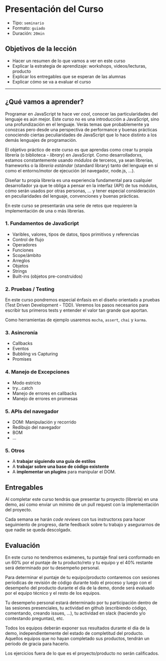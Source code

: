 # Presentación del Curso

* Tipo: `seminario`
* Formato: `guiado`
* Duración: `20min`

## Objetivos de la lección

* Hacer un resumen de lo que vamos a ver en este curso
* Explicar la estrategia de aprendizaje: workshops, videos/lecturas, producto
* Explicar los entregables que se esperan de las alumnas
* Explicar cómo se va a evaluar el curso

***

## ¿Qué vamos a aprender?

Programar en JavaScript te hace ver _cool_, conocer las particularidades del
lenguaje es aún mejor. Este curso no es una introducción a JavaScript, sino
una profundización en el lenguaje. Verás temas que probablemente ya conozcas
pero desde una perspectiva de performance y buenas prácticas conociendo ciertas
peculiaridades de JavaScript que lo hace distinto a los demás lenguajes de
programación.

El objetivo práctico de este curso es que aprendas como crear tu propia librería
(o biblioteca - _library_) en JavaScript. Como desarrolladorxs, estamos
constantemente usando _módulos_ de terceros, ya sean librerías, frameworks o la
_librería estándar_ (standard library) tanto del lenguaje en sí como el
entorno/motor de ejecución (el navegador, node.js, ...).

Diseñar tu propia librería es una experiencia fundamental para cualquier
desarrollador ya que te obliga a pensar en la interfaz (API) de tus módulos,
cómo serán usados por otras personas, ... y tener especial consideración en
peculiaridades del lenguaje, convenciones y buenas prácticas.

En este curso se presentarán una serie de retos que requieren la implementación
de una o más librerías.

### 1. Fundamentos de JavaScript

* Varibles, valores, tipos de datos, tipos primitivos y referencias
* Control de flujo
* Operadores
* Funciones
* Scope/ámbito
* Arreglos
* Objetos
* Strings
* Built-ins (objetos pre-construidos)

### 2. Pruebas / Testing

En este curso pondremos especial énfasis en el diseño orientado a pruebas (Test
Driven Development - TDD). Veremos los pasos necesarios para escribir tus
primeros tests y entender el valor tan grande que aportan.

Como herramientas de ejemplo usaremos `mocha`, `assert`, `chai` y `karma`.

### 3. Asincronía

* Callbacks
* Eventos
* Bubbling vs Capturing
* Promises

### 4. Manejo de Excepciones

* Modo estricto
* try...catch
* Manejo de errores en callbacks
* Manejo de errores en promesas

### 5. APIs del navegador

* DOM: Manipulación y recorrido
* Redibujo del navegador
* BOM
* ...

### 5. Otros

* A **trabajar siguiendo una guía de estilos**
* A **trabajar sobre una base de código existente**
* A **implementar un plugins** para manipular el DOM.

## Entregables

Al completar este curso tendrás que presentar tu proyecto (librería) en una
demo, así como enviar un mínimo de un pull request con la implementación del
proyecto.

Cada semana se harán _code reviews_ con tus instructorxs para hacer seguimiento
de progreso, darte feedback sobre tu trabajo y asegurarnos de que nadie se queda
descolgadx.

## Evaluación

En este curso no tendremos exámenes, tu puntaje final será conformado en un 60%
por el puntaje de tu producto/reto y tu equipo y el 40% restante será
determinado por tu desempeño personal.

Para determinar el puntaje de tu equipo/producto contaremos con sesiones
períodicas de revisión de código durante todo el proceso y luego con el
desempeño del producto durante el día de la demo, donde será evaluado por el
equipo técnico y el resto de los equipos.

Tu desempeño personal estará determinado por tu participación dentro de las
sesiones presenciales, tu actividad en github (escribiendo código, comentando,
creando issues, ...), tu actividad en slack (haciendo y/o contestando
preguntas), etc.

Todos los equipos deberán exponer sus resultados durante el día de la demo,
independientemente del estado de completitud del producto. Aquellos equipos que
no hayan completado sus productos, tendrán un período de gracia para hacerlo.

Los ejercicios fuera de lo que es el proyecto/producto no serán calificados.
